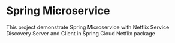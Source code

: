 # Spring Microservice 

This project demonstrate Spring Microservice with Netflix Service Discovery Server and Client in Spring Cloud Netflix package
